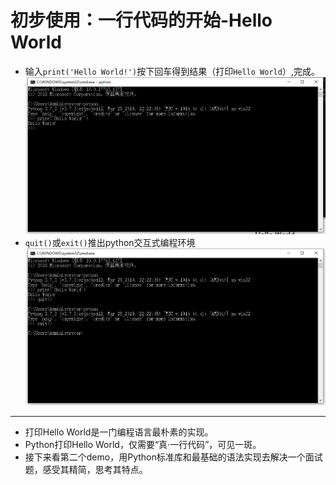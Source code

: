 # 初步使用：一行代码的开始-Hello World

- 输入`print('Hello World!')`按下回车得到结果（打印`Hello World`）,完成。
![Hello World](../assets/010.png)
- `quit()`或`exit()`推出python交互式编程环境
![Exit Python](../assets/011.png)

---

- 打印Hello World是一门编程语言最朴素的实现。
- Python打印Hello World，仅需要“真·一行代码”，可见一斑。
- 接下来看第二个demo，用Python标准库和最基础的语法实现去解决一个面试题，感受其精简，思考其特点。
